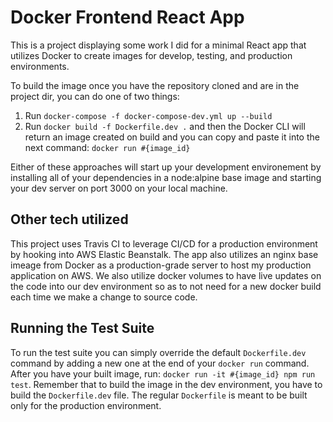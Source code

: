# Docker Frontend React App

This is a project displaying some work I did for a minimal React app that utilizes Docker to create images for develop, testing, and production environments.

To build the image once you have the repository cloned and are in the project dir, you can do one of two things:
1. Run `docker-compose -f docker-compose-dev.yml up --build`
2. Run `docker build -f Dockerfile.dev .` and then the Docker CLI will return an image created on build and you can copy and paste it into the next command: `docker run #{image_id}`

Either of these approaches will start up your development environement by installing all of your dependencies in a node:alpine base image and starting your dev server on port 3000 on your local machine.

## Other tech utilized
This project uses Travis CI to leverage CI/CD for a production environment by hooking into AWS Elastic Beanstalk. The app also utilizes an nginx base imeage from Docker as a production-grade server to host my production application on AWS. We also utilize docker volumes to have live updates on the code into our dev environment so as to not need for a new docker build each time we make a change to source code.

## Running the Test Suite
To run the test suite you can simply override the default `Dockerfile.dev` command by adding a new one at the end of your `docker run` command. After you have your built image, run: `docker run -it #{image_id} npm run test`. Remember that to build the image in the dev environment, you have to build the `Dockerfile.dev` file. The regular `Dockerfile` is meant to be built only for the production environment.
